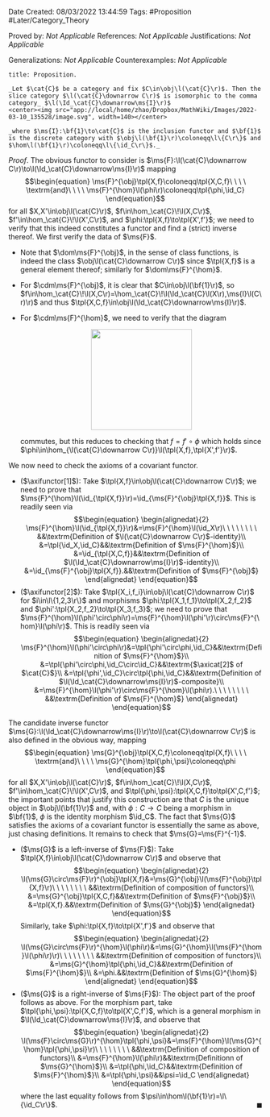 <div class="topSpace"></div>

Date Created: 08/03/2022 13:44:59
Tags: #Proposition #Later/Category_Theory

Proved by: _Not Applicable_
References: _Not Applicable_
Justifications: _Not Applicable_

Generalizations: _Not Applicable_
Counterexamples: _Not Applicable_

``` ad-Proposition
title: Proposition.

_Let $\cat{C}$ be a category and fix $C\in\obj\l(\cat{C}\r)$. Then the slice category $\l(\cat{C}\downarrow C\r)$ is isomorphic to the comma category_ $\l(\Id_\cat{C}\downarrow\ms{I}\r)$
<center><img src="app://local/home/zhao/Dropbox/MathWiki/Images/2022-03-10_135528/image.svg", width=140></center>

_where $\ms{I}:\bf{1}\to\cat{C}$ is the inclusion functor and $\bf{1}$ is the discrete category with $\obj\l(\bf{1}\r)\coloneqq\l\{C\r\}$ and $\hom\l(\bf{1}\r)\coloneqq\l\{\id_C\r\}$._

```

_Proof_. The obvious functor to consider is $\ms{F}:\l(\cat{C}\downarrow C\r)\to\l(\Id_\cat{C}\downarrow\ms{I}\r)$ mapping
$$\begin{equation}
    \ms{F}^{\obj}\tpl{X,f}\coloneqq\tpl{X,C,f}\ \ \ \ \textrm{and}\ \ \ \ \ms{F}^{\hom}\l(\phi\r)\coloneqq\tpl{\phi,\id_C}
\end{equation}$$
for all $X,X'\in\obj\l(\cat{C}\r)$, $f\in\hom_\cat{C}\!\l(X,C\r)$, $f'\in\hom_\cat{C}\!\l(X',C\r)$, and $\phi:\tpl{X,f}\to\tpl{X',f'}$; we need to verify that this indeed constitutes a functor and find a (strict) inverse thereof. We first verify the data of $\ms{F}$.
* Note that $\dom\ms{F}^{\obj}$, in the sense of class functions, is indeed the class $\obj\l(\cat{C}\downarrow C\r)$ since $\tpl{X,f}$ is a general element thereof; similarly for $\dom\ms{F}^{\hom}$.
* For $\cdm\ms{F}^{\obj}$, it is clear that $C\in\obj\l(\bf{1}\r)$, so $f\in\hom_\cat{C}\!\l(X,C\r)=\hom_\cat{C}\!\l(\Id_\cat{C}\l(X\r),\ms{I}\l(C\r)\r)$ and thus $\tpl{X,C,f}\in\obj\l(\Id_\cat{C}\downarrow\ms{I}\r)$.
* For $\cdm\ms{F}^{\hom}$, we need to verify that the diagram
  <center><img src="app://local/home/zhao/Dropbox/MathWiki/Images/2022-03-10_164625/image.svg", width=200></center>

    commutes, but this reduces to checking that $f=f'\circ\phi$ which holds since $\phi\in\hom_{\l(\cat{C}\downarrow C\r)}\l(\tpl{X,f},\tpl{X',f'}\r)$.

We now need to check the axioms of a covariant functor.
* ($\axifunctor[1]$): Take $\tpl{X,f}\in\obj\l(\cat{C}\downarrow C\r)$; we need to prove that $\ms{F}^{\hom}\l(\id_{\tpl{X,f}}\r)=\id_{\ms{F}^{\obj}\tpl{X,f}}$. This is readily seen via
$$\begin{equation}
    \begin{alignedat}{2}
        \ms{F}^{\hom}\l(\id_{\tpl{X,f}}\r)&=\ms{F}^{\hom}\l(\id_X\r)\ \ \ \ \ \ \ \ &&\textrm{Definition of $\l(\cat{C}\downarrow C\r)$-identity}\\
        &=\tpl{\id_X,\id_C}&&\textrm{Definition of $\ms{F}^{\hom}$}\\
        &=\id_{\tpl{X,C,f}}&&\textrm{Definition of $\l(\Id_\cat{C}\downarrow\ms{I}\r)$-identity}\\
        &=\id_{\ms{F}^{\obj}\tpl{X,f}}.&&\textrm{Definition of $\ms{F}^{\obj}$}
    \end{alignedat}
\end{equation}$$
* ($\axifunctor[2]$): Take $\tpl{X_i,f_i}\in\obj\l(\cat{C}\downarrow C\r)$ for $i\in\l\{1,2,3\r\}$ and morphisms $\phi:\tpl{X_1,f_1}\to\tpl{X_2,f_2}$ and $\phi':\tpl{X_2,f_2}\to\tpl{X_3,f_3}$; we need to prove that $\ms{F}^{\hom}\l(\phi'\circ\phi\r)=\ms{F}^{\hom}\l(\phi'\r)\circ\ms{F}^{\hom}\l(\phi\r)$. This is readily seen via
$$\begin{equation}
    \begin{alignedat}{2}
        \ms{F}^{\hom}\l(\phi'\circ\phi\r)&=\tpl{\phi'\circ\phi,\id_C}&&\textrm{Definition of $\ms{F}^{\hom}$}\\
        &=\tpl{\phi'\circ\phi,\id_C\circ\id_C}&&\textrm{$\axicat[2]$ of $\cat{C}$}\\
        &=\tpl{\phi',\id_C}\circ\tpl{\phi,\id_C}&&\textrm{Definition of $\l(\Id_\cat{C}\downarrow\ms{I}\r)$-composite}\\
        &=\ms{F}^{\hom}\l(\phi'\r)\circ\ms{F}^{\hom}\l(\phi\r).\ \ \ \ \ \ \ \ &&\textrm{Definition of $\ms{F}^{\hom}$}
    \end{alignedat}
\end{equation}$$

The candidate inverse functor $\ms{G}:\l(\Id_\cat{C}\downarrow\ms{I}\r)\to\l(\cat{C}\downarrow C\r)$ is also defined in the obvious way, mapping
$$\begin{equation}
    \ms{G}^{\obj}\tpl{X,C,f}\coloneqq\tpl{X,f}\ \ \ \ \textrm{and}\ \ \ \ \ms{G}^{\hom}\tpl{\phi,\psi}\coloneqq\phi
\end{equation}$$
for all $X,X'\in\obj\l(\cat{C}\r)$, $f\in\hom_\cat{C}\!\l(X,C\r)$, $f'\in\hom_\cat{C}\!\l(X',C\r)$, and $\tpl{\phi,\psi}:\tpl{X,C,f}\to\tpl{X',C,f'}$; the important points that justify this construction are that $C$ is the unique object in $\obj\l(\bf{1}\r)$ and, with $\phi:C\to C$ being a morphism in $\bf{1}$, $\phi$ is the identity morphism $\id_C$. The fact that $\ms{G}$ satisfies the axioms of a covariant functor is essentially the same as above, just chasing definitions. It remains to check that $\ms{G}=\ms{F}^{-1}$.
* ($\ms{G}$ is a left-inverse of $\ms{F}$): Take $\tpl{X,f}\in\obj\l(\cat{C}\downarrow C\r)$ and observe that
$$\begin{equation}
    \begin{alignedat}{2}
        \l(\ms{G}\circ\ms{F}\r)^{\obj}\tpl{X,f}&=\ms{G}^{\obj}\l(\ms{F}^{\obj}\tpl{X,f}\r)\ \ \ \ \ \ \ \ &&\textrm{Definition of composition of functors}\\
        &=\ms{G}^{\obj}\tpl{X,C,f}&&\textrm{Definition of $\ms{F}^{\obj}$}\\
        &=\tpl{X,f}.&&\textrm{Definition of $\ms{G}^{\obj}$}
    \end{alignedat}
\end{equation}$$
Similarly, take $\phi:\tpl{X,f}\to\tpl{X',f'}$ and observe that
$$\begin{equation}
    \begin{alignedat}{2}
        \l(\ms{G}\circ\ms{F}\r)^{\hom}\l(\phi\r)&=\ms{G}^{\hom}\l(\ms{F}^{\hom}\l(\phi\r)\r)\ \ \ \ \ \ \ \ &&\textrm{Definition of composition of functors}\\
        &=\ms{G}^{\hom}\tpl{\phi,\id_C}&&\textrm{Definition of $\ms{F}^{\hom}$}\\
        &=\phi.&&\textrm{Definition of $\ms{G}^{\hom}$}
    \end{alignedat}
\end{equation}$$
* ($\ms{G}$ is a right-inverse of $\ms{F}$): The object part of the proof follows as above. For the morphism part, take $\tpl{\phi,\psi}:\tpl{X,C,f}\to\tpl{X',C,f'}$, which is a general morphism in $\l(\Id_\cat{C}\downarrow\ms{I}\r)$, and observe that
$$\begin{equation}
    \begin{alignedat}{2}
        \l(\ms{F}\circ\ms{G}\r)^{\hom}\tpl{\phi,\psi}&=\ms{F}^{\hom}\l(\ms{G}^{\hom}\tpl{\phi,\psi}\r)\ \ \ \ \ \ \ \ &&\textrm{Definition of composition of functors}\\
        &=\ms{F}^{\hom}\l(\phi\r)&&\textrm{Definitionn of $\ms{G}^{\hom}$}\\
        &=\tpl{\phi,\id_C}&&\textrm{Definition of $\ms{F}^{\hom}$}\\
        &=\tpl{\phi,\psi}&&\psi=\id_C
    \end{alignedat}
\end{equation}$$
where the last equality follows from $\psi\in\hom\l(\bf{1}\r)=\l\{\id_C\r\}$.<span style="float:right;">$\blacksquare$</span>
